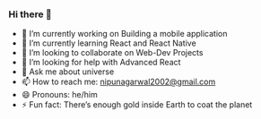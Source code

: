 ### Hi there 👋


- 🔭 I’m currently working on Building a mobile application 
- 🌱 I’m currently learning React and React Native
- 👯 I’m looking to collaborate on Web-Dev Projects
- 🤔 I’m looking for help with Advanced React
- 💬 Ask me about universe
- 📫 How to reach me: nipunagarwal2002@gmail.com
- 😄 Pronouns: he/him
- ⚡ Fun fact: There’s enough gold inside Earth to coat the planet

